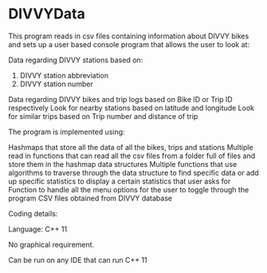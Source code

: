 # DIVVYData
This program reads in csv files containing information about DIVVY bikes and sets up a user based console program that allows the user to look at:

Data regarding DIVVY stations based on:
1. DIVVY station abbreviation
2. DIVVY station number

Data regarding DIVVY bikes and trip logs based on Bike ID or Trip ID respectively
Look for nearby stations based on latitude and longitude
Look for similar trips based on Trip number and distance of trip

The program is implemented using:

Hashmaps that store all the data of all the bikes, trips and stations
Multiple read in functions that can read all the csv files from a folder full of files and store them in the hashmap data structures
Multiple functions that use algorithms to traverse through the data structure to find specific data or add up specific statistics to display a certain statistics that user asks for
Function to handle all the menu options for the user to toggle through the program
CSV files obtained from DIVVY database

Coding details:

Language: C++ 11

No graphical requirement.

Can be run on any IDE that can run C++ 11 
